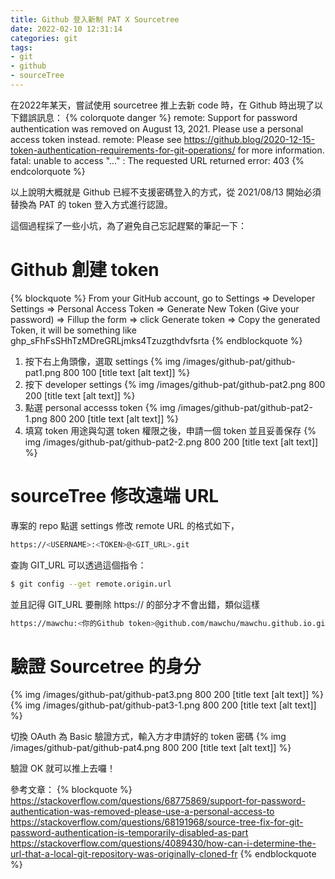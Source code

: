 ```yaml
---
title: Github 登入新制 PAT X Sourcetree
date: 2022-02-10 12:31:14
categories: git
tags:
- git
- github
- sourceTree
---
```

		
在2022年某天，嘗試使用 sourcetree 推上去新 code 時，在 Github 時出現了以下錯誤訊息：
{% colorquote danger %}
remote: Support for password authentication was removed on August 13, 2021. Please use a personal access token instead.
remote: Please see https://github.blog/2020-12-15-token-authentication-requirements-for-git-operations/ for more information.
fatal: unable to access "..." : The requested URL returned error: 403
{% endcolorquote %}

以上說明大概就是 Github 已經不支援密碼登入的方式，從 2021/08/13 開始必須替換為 PAT 的 token 登入方式進行認證。

這個過程採了一些小坑，為了避免自己忘記趕緊的筆記一下：

# Github 創建 token
  {% blockquote %}
  From your GitHub account, go to Settings => Developer Settings => Personal Access Token => Generate New Token (Give your password) => Fillup the form => click Generate token => Copy the generated Token, it will be something like ghp_sFhFsSHhTzMDreGRLjmks4Tzuzgthdvfsrta
  {% endblockquote %}
  1. 按下右上角頭像，選取 settings
  {% img /images/github-pat/github-pat1.png 800 100 [title text [alt text]] %}
  2. 按下 developer settings
  {% img /images/github-pat/github-pat2.png 800 200 [title text [alt text]] %}
  3. 點選 personal accesss token
  {% img /images/github-pat/github-pat2-1.png 800 200 [title text [alt text]] %}
  4. 填寫 token 用途與勾選 token 權限之後，申請一個 token 並且妥善保存
  {% img /images/github-pat/github-pat2-2.png 800 200 [title text [alt text]] %}

# sourceTree 修改遠端 URL
  專案的 repo 點選 settings 修改 remote URL 的格式如下，
  ``` bash
  https://<USERNAME>:<TOKEN>@<GIT_URL>.git
  ```

  查詢 GIT_URL 可以透過這個指令：
  ``` bash
  $ git config --get remote.origin.url
  ```

  並且記得 GIT_URL 要刪除 https:// 的部分才不會出錯，類似這樣 
  ``` bash
  https://mawchu:<你的Github token>@github.com/mawchu/mawchu.github.io.git
  ```
# 驗證 Sourcetree 的身分
  {% img /images/github-pat/github-pat3.png 800 200 [title text [alt text]] %}
  {% img /images/github-pat/github-pat3-1.png 800 200 [title text [alt text]] %}

  切換 OAuth 為 Basic 驗證方式，輸入方才申請好的 token 密碼
  {% img /images/github-pat/github-pat4.png 800 200 [title text [alt text]] %}

  驗證 OK 就可以推上去囉！

參考文章：
{% blockquote %}
https://stackoverflow.com/questions/68775869/support-for-password-authentication-was-removed-please-use-a-personal-access-to
https://stackoverflow.com/questions/68191968/source-tree-fix-for-git-password-authentication-is-temporarily-disabled-as-part
https://stackoverflow.com/questions/4089430/how-can-i-determine-the-url-that-a-local-git-repository-was-originally-cloned-fr
{% endblockquote %}
